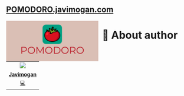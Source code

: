 


## [**POMODORO.javimogan.com**](https://pomodoro.javimogan.com)

<p align="center">
<img src="https://github.com/javimogan/pomodoro.javimogan.com/blob/main/public/images/banner.svg"
	alt="Thumbnail"
	width=250
	style="float: left; margin-right: 10px;" />
</p>

# 🌚 About author 
<!-- About Author -->
<table id="contributors">
	<tr id="info_avatar">
		<td id="javimogan" align="center">
			<a href="https://github.com/javimogan">
				<img src="https://avatars.githubusercontent.com/u/61110500?v=4" width="100px"/>
			</a>
		</td>
	</tr>
	<tr id="info_name">
		<td id="javimogan" align="center">
			<a href="https://github.com/javimogan">
				<strong>Javimogan</strong>
			</a>
		</td>
	</tr>
	<tr id="info_commit">
		<td id="javimogan" align="center">
			<a href="/commits?author=javimogan" title="Developer">
				<span id="role">💻</span>
			</a>
		</td>
	</tr>
</table>
<!-- end About Author -->
